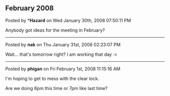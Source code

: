 ## February 2008
Posted by ***Hazard** on Wed January 30th, 2008 07:50:11 PM

Anybody got ideas for the meeting in February?

--------------------------------------------------------------------------------

Posted by **nak** on Thu January 31st, 2008 02:23:07 PM

Wait... that's tomorrow right? I am working that day :&lt;

--------------------------------------------------------------------------------

Posted by **phigan** on Fri February 1st, 2008 11:15:16 AM

I'm hoping to get to mess with the clear lock.

Are we doing 6pm this time or 7pm like last time?
